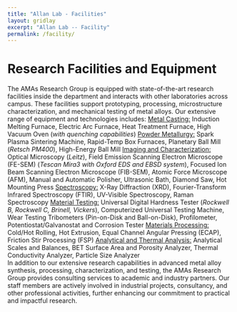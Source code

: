 ```yaml
---
title: "Allan Lab - Facilities"
layout: gridlay
excerpt: "Allan Lab -- Facility"
permalink: /facility/
---
```


# Research Facilities and Equipment

The AMAs Research Group is equipped with state-of-the-art research facilities inside the department and interacts with other laboratories across campus. These facilities support prototyping, processing, microstructure characterization, and mechanical testing of metal alloys. Our extensive range of equipment and technologies includes:
<u>Metal Casting:</u> Induction Melting Furnace, Electric Arc Furnace, Heat Treatment Furnace, High Vacuum Oven (<i>with quenching capabilities</i>)
<u>Powder Metallurgy:</u> Spark Plasma Sintering Machine, Rapid-Temp Box Furnaces, Planetary Ball Mill (<i>Retsch PM400</i>), High-Energy Ball Mill
<u>Imaging and Characterization:</u> Optical Microscopy (<i>Leitz</i>), Field Emission Scanning Electron Microscope (FE-SEM) (<i>Tescan Mira3 with Oxford EDS and EBSD system</i>), Focused Ion Beam Scanning Electron Microscope (FIB-SEM), Atomic Force Microscope (AFM), Manual and Automatic Polisher, Ultrasonic Bath, Diamond Saw, Hot Mounting Press
<u>Spectroscopy:</u> X-Ray Diffraction (XRD), Fourier-Transform Infrared Spectroscopy (FTIR), UV-Visible Spectroscopy, Raman Spectroscopy
<u>Material Testing:</u> Universal Digital Hardness Tester (<i>Rockwell B, Rockwell C, Brinell, Vickers</i>), Computerized Universal Testing Machine, Wear Testing Tribometers (Pin-on-Disk and Ball-on-Disk), Profilometer, Potentiostat/Galvanostat and Corrosion Tester
<u>Materials Processing:</u> Cold/Hot Rolling, Hot Extrusion, Equal Channel Angular Pressing (ECAP), Friction Stir Processing (FSP)
<u>Analytical and Thermal Analysis:</u> Analytical Scales and Balances, BET Surface Area and Porosity Analyzer, Thermal Conductivity Analyzer, Particle Size Analyzer
<br>
In addition to our extensive research capabilities in advanced metal alloy synthesis, processing, characterization, and testing, the AMAs Research Group provides consulting services to academic and industry partners. Our staff members are actively involved in industrial projects, consultancy, and other professional activities, further enhancing our commitment to practical and impactful research.